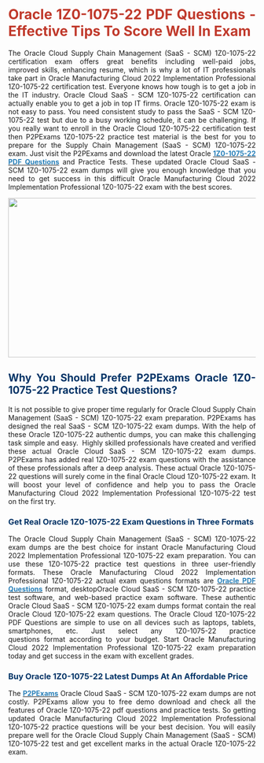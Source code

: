 <h1 style="text-align: justify;"><strong><span style="color:#c0392b;">Oracle 1Z0-1075-22 PDF Questions - Effective Tips To Score Well In Exam</span></strong></h1>

<p style="text-align: justify;">The Oracle Cloud Supply Chain Management (SaaS - SCM) 1Z0-1075-22 certification exam offers great benefits including well-paid jobs, improved&nbsp;skills, enhancing resume, which is why a lot of IT professionals take part in Oracle Manufacturing Cloud 2022 Implementation Professional 1Z0-1075-22 certification test. Everyone knows how tough is to get a job in the IT industry. Oracle Cloud SaaS - SCM 1Z0-1075-22 certification can actually enable you to get a job in top IT firms. Oracle 1Z0-1075-22 exam is not easy to pass. You need consistent&nbsp;study to pass the SaaS - SCM 1Z0-1075-22 test but due to a busy working schedule, it can be challenging. If you really want to enroll in the Oracle Cloud 1Z0-1075-22 certification test then P2PExams 1Z0-1075-22 practice test material is the best for you to prepare for the Supply Chain Management (SaaS - SCM) 1Z0-1075-22 exam. Just visit the P2PExams and download the latest&nbsp;Oracle <strong><a href="https://www.p2pexams.com/oracle/pdf/1z0-1075-22"><span style="color:#2980b9;">1Z0-1075-22 PDF Questions</span></a></strong> and Practice Tests. These updated&nbsp;Oracle Cloud SaaS - SCM 1Z0-1075-22 exam dumps will give you enough knowledge that you need to get success in this difficult Oracle Manufacturing Cloud 2022 Implementation Professional 1Z0-1075-22 exam with the best scores.</p>

<p style="text-align: center;"><img alt="" src="https://i.ibb.co/hD4gsPW/p2p1.jpg" style="width: 640px; height: 324px;" /></p>

<h2 style="text-align: justify;"><strong><span style="color:#003366;">Why You Should Prefer&nbsp;P2PExams Oracle 1Z0-1075-22 Practice Test Questions?</span></strong></h2>

<p style="text-align: justify;">It is not possible to give proper time regularly for Oracle Cloud Supply Chain Management (SaaS - SCM) 1Z0-1075-22 exam preparation.&nbsp;P2PExams has designed the real SaaS - SCM 1Z0-1075-22 exam dumps. With&nbsp;the help of these Oracle 1Z0-1075-22 authentic dumps, you can make this challenging task simple and easy.&nbsp; Highly skilled professionals have created and verified these actual Oracle Cloud SaaS - SCM 1Z0-1075-22 exam dumps. P2PExams has added real 1Z0-1075-22 exam questions with the assistance of these professionals after a deep analysis. These actual Oracle 1Z0-1075-22 questions will surely come in the final Oracle Cloud 1Z0-1075-22 exam. It will boost your level of confidence and help you to pass the Oracle Manufacturing Cloud 2022 Implementation Professional 1Z0-1075-22 test on the first try.</p>

<h3 style="text-align: justify;"><strong><span style="color:#003366;">Get Real Oracle 1Z0-1075-22 Exam Questions in Three Formats</span></strong></h3>

<p style="text-align: justify;">The Oracle Cloud Supply Chain Management (SaaS - SCM) 1Z0-1075-22 exam dumps are the best choice for instant Oracle Manufacturing Cloud 2022 Implementation Professional 1Z0-1075-22 exam preparation. You can use these 1Z0-1075-22 practice test questions in three user-friendly formats. These Oracle Manufacturing Cloud 2022 Implementation Professional 1Z0-1075-22 actual exam questions formats are <strong><a href="https://www.p2pexams.com/oracle"><span style="color:#2980b9;">Oracle PDF Questions</span></a></strong> format, desktopOracle Cloud SaaS - SCM 1Z0-1075-22 practice test software, and web-based practice exam software. These authentic Oracle Cloud SaaS - SCM 1Z0-1075-22 exam dumps format&nbsp;contain the real Oracle Cloud 1Z0-1075-22 exam questions. The Oracle Cloud 1Z0-1075-22 PDF Questions&nbsp;are simple to use on all devices such as laptops, tablets, smartphones, etc. Just select any 1Z0-1075-22 practice questions&nbsp;format&nbsp;according to your budget. Start Oracle Manufacturing Cloud 2022 Implementation Professional 1Z0-1075-22 exam preparation today and get success in the exam with excellent grades.</p>

<h3 style="text-align: justify;"><strong><span style="color:#003366;">Buy Oracle 1Z0-1075-22 Latest Dumps At An Affordable Price</span></strong></h3>

<p style="text-align: justify;">The <strong><a href="https://www.p2pexams.com/"><span style="color:#2980b9;">P2PExams</span></a></strong> Oracle Cloud SaaS - SCM 1Z0-1075-22 exam dumps are not costly. P2PExams allow you to free demo download and check all the features of Oracle 1Z0-1075-22 pdf questions and practice tests. So getting updated Oracle Manufacturing Cloud 2022 Implementation Professional 1Z0-1075-22 practice questions will be your best decision. You will easily prepare well for the Oracle Cloud Supply Chain Management (SaaS - SCM) 1Z0-1075-22 test and get excellent marks in the actual Oracle 1Z0-1075-22 exam.</p>
